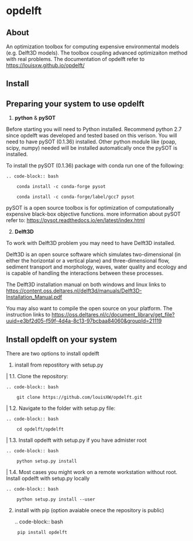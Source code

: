 # opdelft

## About

An optimization toolbox for computing expensive environmental models (e.g. Delft3D models). The toolbox coupling advanced optimizaiton method with real problems. The documentation of opdelft refer to https://louisxw.github.io/opdelft/

## Install

Preparing your system to use opdelft
------------------------------------

1. **python** & **pySOT**

Before starting you will need to Python installed. Recommend python 2.7 since opdelft was developed and tested based on this verison.
You will need to have pySOT (0.1.36) installed. Other python module like (poap, scipy, numpy) needed will be installed automatically once the pySOT is installed.

To install the pySOT (0.1.36) package with conda run one of the following:

	.. code-block:: bash

		conda install -c conda-forge pysot

		conda install -c conda-forge/label/gcc7 pysot


pySOT is a open source toolbox is for optimization of computationally expensive black-box objective functions. 
more information about pySOT refer to: https://pysot.readthedocs.io/en/latest/index.html


2. **Delft3D**

To work with Delft3D problem you may need to have Delft3D installed.

Delft3D is an open source software which simulates two-dimensional (in either the horizontal or a vertical plane) and three-dimensional flow, sediment transport and morphology, waves, water quality and ecology and is capable of handling the interactions between these processes.

The Delft3D installation manual on both windows and linux links to https://content.oss.deltares.nl/delft3d/manuals/Delft3D-Installation_Manual.pdf

You may also want to compile the open source on your platform. The instruction links to https://oss.deltares.nl/c/document_library/get_file?uuid=e3bf2d05-f59f-4d4a-8c13-97bcbaa84060&groupId=21119


Install **opdelft** on your system
----------------------------------
There are two options to install opdelft

1. install from repostitory with setup.py

|  1.1. Clone the repository:

	.. code-block:: bash
	
		git clone https://github.com/louisXW/opdelft.git

|  1.2. Navigate to the folder with setup.py file:
	
	.. code-block:: bash
	
		cd opdelft/opdelft
	
|  1.3. Install opdelft with setup.py if you have admister root

	.. code-block:: bash
	
		python setup.py install

|  1.4. Most cases you might work on a remote workstation without root. Install opdelft with setup.py locally

	.. code-block:: bash
	
		python setup.py install --user
	
2. install with pip (option avaiable onece the repository is public)

	.. code-block:: bash
	
		pip install opdelft	
	


